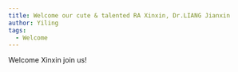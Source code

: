 ```yaml
---
title: Welcome our cute & talented RA Xinxin, Dr.LIANG Jianxin
author: Yiling
tags: 
  - Welcome
---
```


Welcome Xinxin join us!  
